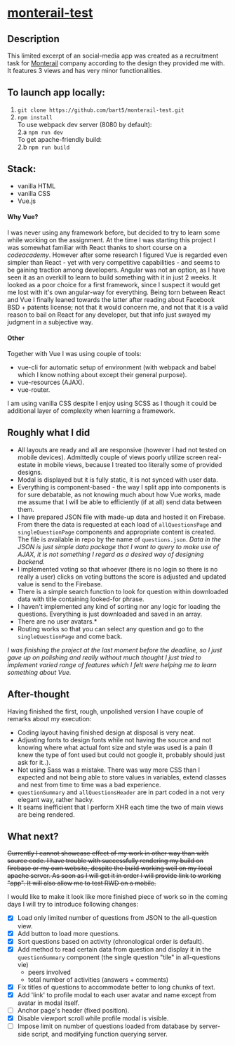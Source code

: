 # [monterail-test](http://testserver.pl/monterail-test/)

## Description ###

This limited excerpt of an social-media app was created
as a recruitment task for [Monterail](https://www.monterail.com/) company
according to the design they provided me with.
It features 3 views and has very minor functionalities.

## To launch app locally: ##

1. `git clone https://github.com/bart5/monterail-test.git`  
2. `npm install`  
To use webpack dev server (8080 by default):  
2.a `npm run dev`  
To get apache-friendly build:  
2.b `npm run build`  

## Stack: ##
- vanilla HTML
- vanilla CSS
- Vue.js

#### Why Vue? ####
I was never using any framework before, but decided to try
to learn some while working on the assignment.
At the time I was starting this project I was somewhat familiar
with React thanks to short course on a <i>codeacademy</i>.
However after some research I figured Vue is regarded even
simpler than React - yet with very competitive capabilities -
and seems to be gaining traction among developers. Angular was
not an option, as I have seen it as an overkill to learn to build
something with it in just 2 weeks. It looked as a poor choice
for a first framework, since I suspect it would get me lost
with it's own angular-way for everything.
Being torn between React and Vue I finally leaned towards the latter
after reading about Facebook BSD + patents license; not that it
would concern me, and not that it is a valid reason to bail on React
for any developer, but that info just swayed my judgment in
a subjective way.

#### Other ####
Together with Vue I was using couple of tools:
- vue-cli for automatic setup of environment (with webpack
  and babel which I know nothing about except their general
  purpose).
- vue-resources (AJAX).
- vue-router.

I am using vanilla CSS despite I enjoy using SCSS as
I though it could be additional layer of complexity when
learning a framework.

## Roughly what I did ##

- All layouts are ready and all are responsive (however
  I had not tested on mobile devices). Admittedly couple
  of views poorly utilize screen real-estate in mobile views,
  because I treated too literally some of provided designs.
- Modal is displayed but it is fully static, it is not
  synced with user data.
- Everything is component-based - the way I split app into
  components is for sure debatable, as not knowing much about
  how Vue works, made me assume that I will be able to
  efficiently (if at all) send data between them.
- I have prepared JSON file with made-up data and hosted it on
  Firebase. From there the data is requested at each load
  of `allQuestionsPage` and `singleQuestionPage` components
  and appropriate content is created. The file
  is available in repo by the name of `questions.json`.
  <i> Data in the JSON is just simple data package that
  I want to query to make use of AJAX, it is not something I
  regard as a desired way of designing backend.</i>
- I implemented voting so that whoever (there is no login
  so there is no really a user) clicks on voting buttons
  the score is adjusted and updated value is send to the Firebase.
- There is a simple search function to look for question
  within downloaded data with title containing looked-for
  phrase.
- I haven't implemented any kind of sorting nor any logic
  for loading the questions. Everything is just downloaded
  and saved in an array.
- There are no user avatars.*
- Routing works so that you can select any question and go
  to the `singleQuestionPage` and come back.

*I was finishing the project at the last moment before
the deadline, so I just gave up on polishing and really
without much thought I just tried to implement varied
range of features which I felt were helping me to learn
something about Vue.*

## After-thought ##

Having finished the first, rough, unpolished version
I have couple of remarks about my execution:
* Coding layout having finished design at disposal is very neat.
* Adjusting fonts to design fonts while not having the source
  and not knowing where what actual font size and style
  was used is a pain (I knew the type of font used
  but could not google it, probably should just ask for it..).
* Not using Sass was a mistake. There was way more
  CSS than I expected and not being able to store
  values in variables, extend classes and nest from time to time
  was a bad experience.
* `questionSummary` and `allQuestionsHeader` are in part
  coded in a not very elegant way, rather hacky.
* It seams inefficient that I perform XHR each time the two
  of main views are being rendered.

## What next? ##

~~Currently I cannot showcase effect of my work in other
way than with source code. I have trouble with successfully
rendering my build on firebase or my own website, despite
the build working well on my local apache server.
As soon as I will get it in order I will provide link to
working "app". It will also allow me to test RWD on a mobile.~~

I would like to make it look like more finished piece of work
so in the coming days I will try to introduce following
changes:
- [x] Load only limited number of questions from JSON to
  the all-question view.
- [x] Add button to load more questions.
- [x] Sort questions based on activity (chronological
  order is default).
- [x] Add method to read certain data from question and
  display it in the `questionSummary` component
  (the single question "tile" in all-questions vie)
    - peers involved
    - total number of activities (answers + comments)
- [x] Fix titles of questions to accommodate better to long
  chunks of text.
- [x] Add 'link' to profile modal to each user avatar and name
  except from avatar in modal itself.
- [ ] Anchor page's header (fixed position).
- [x] Disable viewport scroll while profile modal is visible.
- [ ] Impose limit on number of questions loaded from
  database by server-side script, and modifying function
  querying server.
